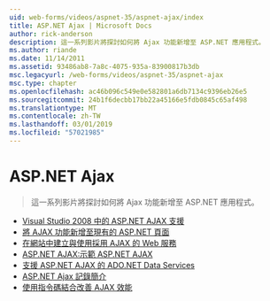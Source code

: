 ```yaml
---
uid: web-forms/videos/aspnet-35/aspnet-ajax/index
title: ASP.NET Ajax | Microsoft Docs
author: rick-anderson
description: 這一系列影片將探討如何將 Ajax 功能新增至 ASP.NET 應用程式。
ms.author: riande
ms.date: 11/14/2011
ms.assetid: 93486ab8-7a8c-4075-935a-83900817b3db
msc.legacyurl: /web-forms/videos/aspnet-35/aspnet-ajax
msc.type: chapter
ms.openlocfilehash: ac46b096c549e0e582801a6db7134c9396eb26e5
ms.sourcegitcommit: 24b1f6decbb17bb22a45166e5fdb0845c65af498
ms.translationtype: MT
ms.contentlocale: zh-TW
ms.lasthandoff: 03/01/2019
ms.locfileid: "57021985"
---
```

<a name="aspnet-ajax"></a>ASP.NET Ajax
====================
> 這一系列影片將探討如何將 Ajax 功能新增至 ASP.NET 應用程式。


- [Visual Studio 2008 中的 ASP.NET AJAX 支援](aspnet-ajax-support-in-visual-studio-2008.md)
- [將 AJAX 功能新增至現有的 ASP.NET 頁面](adding-ajax-functionality-to-an-existing-aspnet-page.md)
- [在網站中建立與使用採用 AJAX 的 Web 服務](creating-and-using-an-ajax-enabled-web-service-in-a-web-site.md)
- [ASP.NET AJAX:示範 ASP.NET AJAX](aspnet-ajax-a-demonstration-of-aspnet-ajax.md)
- [支援 ASP.NET AJAX 的 ADO.NET Data Services](adonet-data-services-with-aspnet-ajax-support.md)
- [ASP.NET Ajax 記錄簡介](introduction-to-aspnet-ajax-history.md)
- [使用指令碼結合改善 AJAX 效能](using-script-combining-to-improve-ajax-performance.md)
